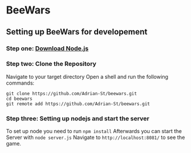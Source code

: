 # BeeWars
## Setting up BeeWars for developement

### Step one: [Download Node.js](https://nodejs.org/en/download/)

### Step two: Clone the Repository

  Navigate to your target directory
  Open a shell and run the following commands:
  ```
  git clone https://github.com/Adrian-St/beewars.git
  cd beewars
  git remote add https://github.com/Adrian-St/beewars.git
  ```

### Step three: Setting up nodejs and start the server

  To set up node you need to run `npm install`
  Afterwards you can start the Server with `node server.js`
  Navigate to `http://localhost:8081/` to see the game.
  
